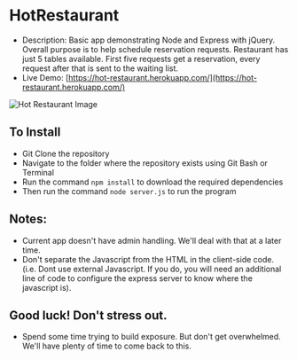 # HotRestaurant
* Description: Basic app demonstrating Node and Express with jQuery. Overall purpose is to help schedule reservation requests. Restaurant has just 5 tables available. First five requests get a reservation, every request after that is sent to the waiting list.
* Live Demo: [https://hot-restaurant.herokuapp.com/](https://hot-restaurant.herokuapp.com/)

![Hot Restaurant Image](https://raw.githubusercontent.com/afhaque/HotRestaurant/master/images-readme/HotRestaurant.png)

## To Install
* Git Clone the repository
* Navigate to the folder where the repository exists using Git Bash or Terminal
* Run the command `npm install` to download the required dependencies
* Then run the command `node server.js` to run the program

## Notes:
* Current app doesn't have admin handling. We'll deal with that at a later time.
* Don't separate the Javascript from the HTML in the client-side code. (i.e. Dont use external Javascript. If you do, you will need an additional line of code to configure the express server to know where the javascript is).

## Good luck! Don't stress out.
* Spend some time trying to build exposure. But don't get overwhelmed. We'll have plenty of time to come back to this.
